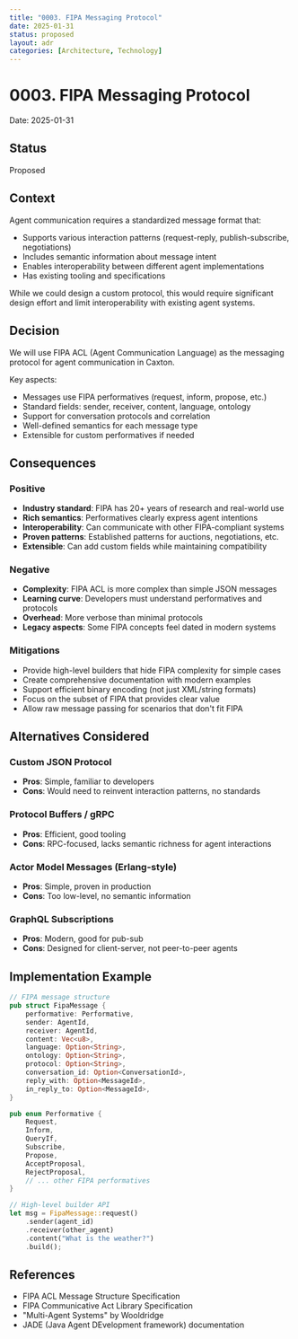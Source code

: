 ```yaml
---
title: "0003. FIPA Messaging Protocol"
date: 2025-01-31
status: proposed
layout: adr
categories: [Architecture, Technology]
---
```


# 0003. FIPA Messaging Protocol

Date: 2025-01-31

## Status

Proposed

## Context

Agent communication requires a standardized message format that:
- Supports various interaction patterns (request-reply, publish-subscribe, negotiations)
- Includes semantic information about message intent
- Enables interoperability between different agent implementations
- Has existing tooling and specifications

While we could design a custom protocol, this would require significant design effort and limit interoperability with existing agent systems.

## Decision

We will use FIPA ACL (Agent Communication Language) as the messaging protocol for agent communication in Caxton.

Key aspects:
- Messages use FIPA performatives (request, inform, propose, etc.)
- Standard fields: sender, receiver, content, language, ontology
- Support for conversation protocols and correlation
- Well-defined semantics for each message type
- Extensible for custom performatives if needed

## Consequences

### Positive

- **Industry standard**: FIPA has 20+ years of research and real-world use
- **Rich semantics**: Performatives clearly express agent intentions
- **Interoperability**: Can communicate with other FIPA-compliant systems
- **Proven patterns**: Established patterns for auctions, negotiations, etc.
- **Extensible**: Can add custom fields while maintaining compatibility

### Negative

- **Complexity**: FIPA ACL is more complex than simple JSON messages
- **Learning curve**: Developers must understand performatives and protocols
- **Overhead**: More verbose than minimal protocols
- **Legacy aspects**: Some FIPA concepts feel dated in modern systems

### Mitigations

- Provide high-level builders that hide FIPA complexity for simple cases
- Create comprehensive documentation with modern examples
- Support efficient binary encoding (not just XML/string formats)
- Focus on the subset of FIPA that provides clear value
- Allow raw message passing for scenarios that don't fit FIPA

## Alternatives Considered

### Custom JSON Protocol
- **Pros**: Simple, familiar to developers
- **Cons**: Would need to reinvent interaction patterns, no standards

### Protocol Buffers / gRPC
- **Pros**: Efficient, good tooling
- **Cons**: RPC-focused, lacks semantic richness for agent interactions

### Actor Model Messages (Erlang-style)
- **Pros**: Simple, proven in production
- **Cons**: Too low-level, no semantic information

### GraphQL Subscriptions
- **Pros**: Modern, good for pub-sub
- **Cons**: Designed for client-server, not peer-to-peer agents

## Implementation Example

```rust
// FIPA message structure
pub struct FipaMessage {
    performative: Performative,
    sender: AgentId,
    receiver: AgentId,
    content: Vec<u8>,
    language: Option<String>,
    ontology: Option<String>,
    protocol: Option<String>,
    conversation_id: Option<ConversationId>,
    reply_with: Option<MessageId>,
    in_reply_to: Option<MessageId>,
}

pub enum Performative {
    Request,
    Inform,
    QueryIf,
    Subscribe,
    Propose,
    AcceptProposal,
    RejectProposal,
    // ... other FIPA performatives
}

// High-level builder API
let msg = FipaMessage::request()
    .sender(agent_id)
    .receiver(other_agent)
    .content("What is the weather?")
    .build();
```

## References

- FIPA ACL Message Structure Specification
- FIPA Communicative Act Library Specification  
- "Multi-Agent Systems" by Wooldridge
- JADE (Java Agent DEvelopment framework) documentation